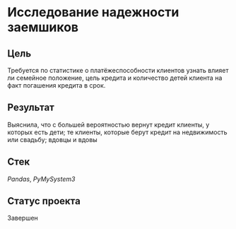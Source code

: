 # Исследование надежности заемшиков


## Цель

Требуется по статистике о платёжеспособности клиентов узнать  влияет ли семейное положение, цель кредита и количество детей клиента на факт погашения кредита в срок.

## Результат

Выяснила, что с большей вероятностью вернут кредит клиенты, у которых есть дети; те клиенты, которые берут кредит на недвижимость или свадьбу; вдовцы и вдовы

## Стек

*Pandas*, *PyMySystem3*

## Статус проекта

Завершен
